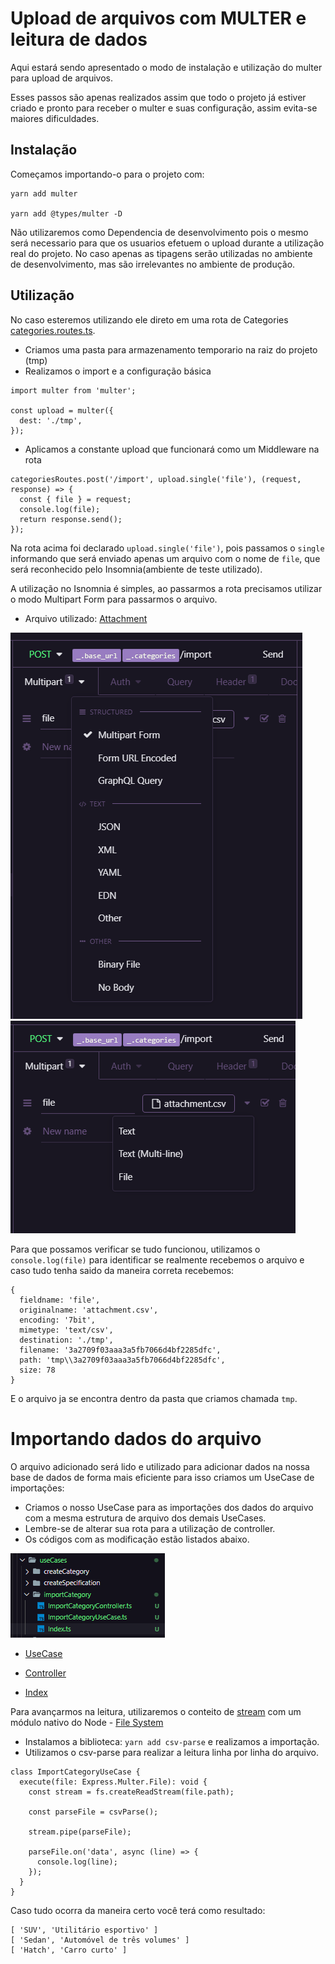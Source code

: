 # Upload de arquivos com MULTER e leitura de dados

Aqui estará sendo apresentado o modo de instalação e utilização do multer para upload de arquivos.

Esses passos são apenas realizados assim que todo o projeto já estiver criado e pronto para receber o multer e suas configuração, assim evita-se maiores dificuldades.

## Instalação

Começamos importando-o para o projeto com: 
```SH
yarn add multer 

yarn add @types/multer -D
```
Não utilizaremos como Dependencia de desenvolvimento pois o mesmo será necessario para que os usuarios efetuem o upload durante a utilização real do projeto. No caso apenas as tipagens serão utilizadas no ambiente de desenvolvimento, mas são irrelevantes no ambiente de produção.

## Utilização

No caso esteremos utilizando ele direto em uma rota de Categories [categories.routes.ts](./src/routes/categories.routes.ts).
- Criamos uma pasta para armazenamento temporario na raiz do projeto (tmp)
- Realizamos o import e a configuração básica 
```JS
import multer from 'multer';

const upload = multer({
  dest: './tmp',
});
```
- Aplicamos a constante upload que funcionará como um Middleware na rota
```JS
categoriesRoutes.post('/import', upload.single('file'), (request, response) => {
  const { file } = request;
  console.log(file);
  return response.send();
});
```
Na rota acima foi declarado ` upload.single('file') `, pois passamos o `single` informando que será enviado apenas um arquivo com o nome de `file`, que será reconhecido pelo Insomnia(ambiente de teste utilizado). 

A utilização no Isnomnia é simples, ao passarmos a rota precisamos utilizar o modo Multipart Form para passarmos o arquivo.

- Arquivo utilizado:   [Attachment](./AuxArchive/attachment.csv)

<img src='./AuxImages/insomnia_multipart.PNG'>

<img src='./AuxImages/insomnia_file.PNG'>

Para que possamos verificar se tudo funcionou, utilizamos o `console.log(file)` para identificar se realmente recebemos o arquivo e caso tudo tenha saido da maneira correta recebemos: 
``` SH
{
  fieldname: 'file',
  originalname: 'attachment.csv',
  encoding: '7bit',
  mimetype: 'text/csv',
  destination: './tmp',
  filename: '3a2709f03aaa3a5fb7066d4bf2285dfc',
  path: 'tmp\\3a2709f03aaa3a5fb7066d4bf2285dfc',
  size: 78
}
```
E o arquivo ja se encontra dentro da pasta que criamos chamada `tmp`.

# Importando dados do arquivo

O arquivo adicionado será lido e utilizado para adicionar dados na nossa base de dados de forma mais eficiente para isso criamos um UseCase de importações:

- Criamos o nosso UseCase para as importações dos dados do arquivo com a mesma estrutura de arquivo dos demais UseCases.
- Lembre-se de alterar sua rota para a utilização de controller.
- Os códigos com as modificação estão listados abaixo.

<img src='./AuxImages/useCase.PNG'>

- [UseCase](./src/modules/cars/useCases/importCategory/ImportCategoryUseCase.ts)

- [Controller](./src/modules/cars/useCases/importCategory/ImportCategoryController.ts)

- [Index](./src/modules/cars/useCases/importCategory/Index.ts)

Para avançarmos na leitura, utilizaremos o conteito de [stream](https://developer.mozilla.org/pt-BR/docs/Web/API/Streams_API/Concepts) com um módulo nativo do Node - [File System](https://nodejs.org/api/fs.html)

- Instalamos a biblioteca: `yarn add csv-parse` e realizamos a importação.
- Utilizamos o csv-parse para realizar a leitura linha por linha do arquivo.
```JS
class ImportCategoryUseCase {
  execute(file: Express.Multer.File): void {
    const stream = fs.createReadStream(file.path);

    const parseFile = csvParse();

    stream.pipe(parseFile);

    parseFile.on('data', async (line) => {
      console.log(line);
    });
  }
}
```

Caso tudo ocorra da maneira certo você terá como resultado:
```SH
[ 'SUV', 'Utilitário esportivo' ]
[ 'Sedan', 'Automóvel de três volumes' ]
[ 'Hatch', 'Carro curto' ]
```
